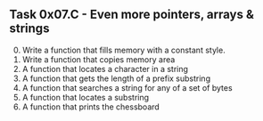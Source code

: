 ## Task 0x07.C - Even more pointers, arrays & strings
  0. Write a function that fills memory with a constant style.
  1. Write a function that copies memory area
  2. A function that locates a character in a string
  3. A function that gets the length of a prefix substring
  4. A function that searches a string for any of a set of bytes
  5. A function that locates a substring
  6. A function that prints the chessboard
